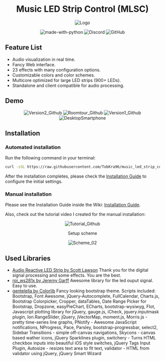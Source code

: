 <h1 align="center">
  Music LED Strip Control (MLSC)
</h1>

<p align="center">
    <img src="https://user-images.githubusercontent.com/7833146/105612807-9c287a80-5dbe-11eb-8c25-2212d975a605.png" alt="Logo" />
</p>

<p align="center">
  <a style="text-decoration:none" href="https://www.python.org/">
    <img src="https://img.shields.io/badge/Made%20with-Python-1f425f.svg" alt="made-with-python" />
  </a>
  <a style="text-decoration:none" href="https://discord.gg/jXd5Zxsu/">
    <img src="https://img.shields.io/discord/774182494277992478" alt="Discord" />
  </a>
  <a style="text-decoration:none" href="https://github.com/TobKra96/music_led_strip_control/blob/master/LICENSE">
    <img src="https://img.shields.io/github/license/TobKra96/music_led_strip_control" alt="GitHub" />
  </a>
</p>


## Feature List

- Audio visualization in real time.
- Fancy Web interface.
- 23 effects with many configuration options.
- Customizable colors and color schemes.
- Multicore optimized for large LED strips (900+ LEDs).
- Standalone and client compatible for audio processing.


## Demo

<p align="center">
  <a style="text-decoration:none" href="https://youtu.be/DankmP4riOo">
    <img src="https://user-images.githubusercontent.com/7833146/105639512-0e5d9580-5e79-11eb-93f2-2c13456863cd.jpg" alt="Version2_Github" />
  </a>
  <a style="text-decoration:none" href="https://youtu.be/eUSX9l89th0">
    <img src="https://user-images.githubusercontent.com/7833146/105635856-9639a480-5e65-11eb-8126-9e947638e0f2.jpg" alt="Roomtour_Github" />
  </a>
  <a style="text-decoration:none" href="https://youtu.be/jAL1DfeYQI8">
    <img src="https://user-images.githubusercontent.com/7833146/105635961-1bbd5480-5e66-11eb-8608-51aaa9505257.jpg" alt="Version1_Github" />
  </a>
  <a style="text-decoration:none" href="https://github.com/TobKra96/music_led_strip_control/blob/master/media/LEDStripTutorial_WiringDiagram.png">
    <img src="https://user-images.githubusercontent.com/7833146/105613963-22948a80-5dc6-11eb-8cd3-4430521993bf.png" alt="DesktopSmartphone" />
  </a>
</p>


## Installation

### Automated installation
Run the following command in your terminal:
```bash
curl -sSL https://raw.githubusercontent.com/TobKra96/music_led_strip_control/master/setup.sh | sudo sh
```
After the installation completes, please check the [Installation Guide](https://github.com/TobKra96/music_led_strip_control/wiki/Installation-Guide#iv-configure-music-led-strip-control) to configure the initial settings.

### Manual installation
Please see the Installation Guide inside the Wiki: [Installation Guide](https://github.com/TobKra96/music_led_strip_control/wiki/Installation-Guide).

Also, check out the tutorial video I created for the manual installation:

<p align="center">
  <a style="text-decoration:none" href="https://youtu.be/ShpOVoOpqrQ">
    <img src="https://user-images.githubusercontent.com/7833146/106381265-d219c000-63b7-11eb-927d-43b96453d2d2.jpg" alt="Tutorial_Github" />
  </a>
</p>

<p align="center">
    Setup scheme
</p>
<p align="center">
  <a style="text-decoration:none" href="">
    <img src="https://user-images.githubusercontent.com/7833146/104821835-ee0d5580-583e-11eb-8ed7-fbfc4f15a1a1.png" alt="Scheme_02" />
  </a>
</p>


## Used Libraries
 - [Audio Reactive LED Strip by Scott Lawson](https://github.com/scottlawsonbc/audio-reactive-led-strip)
Thank you for the digital signal processing and some effects. You are the best.
- [rpi_ws281x by Jeremy Garff](https://github.com/jgarff/rpi_ws281x)
Awesome library for the led ouput signal. Easy to use.
- [gentelella by Colorlib](https://github.com/ColorlibHQ/gentelella)
Fancy looking bootstrap theme.
Scripts included: Bootstrap, Font Awesome, jQuery-Autocomplete, FullCalendar, Charts.js, Bootstrap Colorpicker, Cropper, dataTables, Date Range Picker for Bootstrap, Dropzone, easyPieChart, ECharts, bootstrap-wysiwyg, Flot, Javascript plotting library for jQuery, gauge.js, iCheck, jquery.inputmask plugin, Ion.RangeSlider, jQuery, jVectorMap, moment.js, Morris.js - pretty time-series line graphs, PNotify - Awesome JavaScript notifications, NProgress, Pace, Parsley, bootstrap-progressbar, select2, Sidebar Transitions - simple off-canvas navigations, Skycons - canvas based wather icons, jQuery Sparklines plugin, switchery - Turns HTML checkbox inputs into beautiful iOS style switches, jQuery Tags Input Plugin, Autosize - resizes text area to fit text, validator - HTML from validator using jQuery, jQuery Smart Wizard
